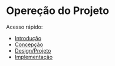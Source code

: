 # Opereção do Projeto

Acesso rápido:
  - [Introdução](./README.md)
  - [Concepção](./Concepcao.md)
  - [Design/Projeto](./Design.md)
  - [Implementação](./Implementacao.md)
